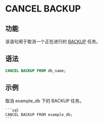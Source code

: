 # CANCEL BACKUP

## 功能

该语句用于取消一个正在进行的 [BACKUP](../data-definition/BACKUP.md) 任务。

## 语法

```sql
CANCEL BACKUP FROM db_name;
```

## 示例
取消 example_db 下的 BACKUP 任务。

    ```sql
    CANCEL BACKUP FROM example_db;
    ```
